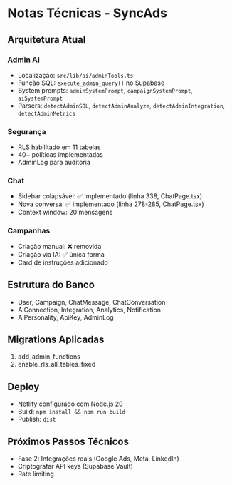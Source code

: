 # Notas Técnicas - SyncAds

## Arquitetura Atual

### Admin AI
- Localização: `src/lib/ai/adminTools.ts`
- Função SQL: `execute_admin_query()` no Supabase
- System prompts: `adminSystemPrompt`, `campaignSystemPrompt`, `aiSystemPrompt`
- Parsers: `detectAdminSQL`, `detectAdminAnalyze`, `detectAdminIntegration`, `detectAdminMetrics`

### Segurança
- RLS habilitado em 11 tabelas
- 40+ políticas implementadas
- AdminLog para auditoria

### Chat
- Sidebar colapsável: ✅ implementado (linha 338, ChatPage.tsx)
- Nova conversa: ✅ implementado (linha 278-285, ChatPage.tsx)
- Context window: 20 mensagens

### Campanhas
- Criação manual: ❌ removida
- Criação via IA: ✅ única forma
- Card de instruções adicionado

## Estrutura do Banco
- User, Campaign, ChatMessage, ChatConversation
- AiConnection, Integration, Analytics, Notification
- AiPersonality, ApiKey, AdminLog

## Migrations Aplicadas
1. add_admin_functions
2. enable_rls_all_tables_fixed

## Deploy
- Netlify configurado com Node.js 20
- Build: `npm install && npm run build`
- Publish: `dist`

## Próximos Passos Técnicos
- Fase 2: Integrações reais (Google Ads, Meta, LinkedIn)
- Criptografar API keys (Supabase Vault)
- Rate limiting
